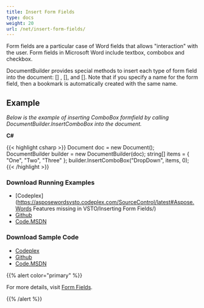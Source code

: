 ```yaml
---
title: Insert Form Fields
type: docs
weight: 20
url: /net/insert-form-fields/
---
```


Form fields are a particular case of Word fields that allows "interaction" with the user. Form fields in Microsoft Word include textbox, combobox and checkbox.

DocumentBuilder provides special methods to insert each type of form field into the document: [] , [], and []. Note that if you specify a name for the form field, then a bookmark is automatically created with the same name.

## Example

*Below is the example of inserting ComboBox formfield by calling DocumentBuilder.InsertComboBox into the document.*

**C#**

{{< highlight csharp >}}
 Document doc = new Document();
 DocumentBuilder builder = new DocumentBuilder(doc);
 string[] items = { "One", "Two", "Three" };
 builder.InsertComboBox("DropDown", items, 0);
{{< /highlight >}}

### Download Running Examples

- [Codeplex](https://asposewordsvsto.codeplex.com/SourceControl/latest#Aspose.Words Features missing in VSTO/Inserting Form Fields/)
- [Github](https://github.com/aspose-words/Aspose.Words-for-.NET/tree/master/Plugins/Aspose.Words%20Vs%20VSTO%20Word/Aspose.Words%20Features%20missing%20in%20VSTO/Inserting%20Form%20Fields/)
- [Code.MSDN](https://code.msdn.microsoft.com/AsposeWords-Features-bfd6167c/view/SourceCode#content)

### Download Sample Code

- [Codeplex](https://asposewordsvsto.codeplex.com/releases/view/619474)
- [Github](https://github.com/aspose-words/Aspose.Words-for-.NET/releases/tag/MissingFeaturesofVSTOv1.1)
- [Code.MSDN](https://code.msdn.microsoft.com/AsposeWords-Features-bfd6167c#content)

{{% alert color="primary" %}} 

For more details, visit [Form Fields](/words/net/working-with-form-fields/#workingwithformfields-insertingformfieldsinmicrosoftword).

{{% /alert %}}
